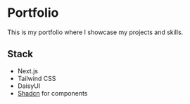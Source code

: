 # Portfolio

This is my portfolio where I showcase my projects and skills.

## Stack
- Next.js
- Tailwind CSS
- DaisyUI
- [Shadcn](https://ui.shadcn.com/) for components